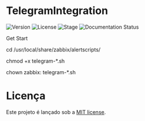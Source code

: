 # TelegramIntegration

![Version](https://img.shields.io/badge/Version-0.0.1-green.svg)
![License](https://img.shields.io/dub/l/vibe-d.svg)
![Stage](https://img.shields.io/badge/release-Stable-blue.svg)
![Documentation Status](https://readthedocs.org/projects/ctfd/badge/?version=latest)


Get Start

cd /usr/local/share/zabbix/alertscripts/

chmod +x telegram-*.sh

chown zabbix: telegram-*.sh

# Licença 
Este projeto é lançado sob a [MIT license](LICENSE.txt).
